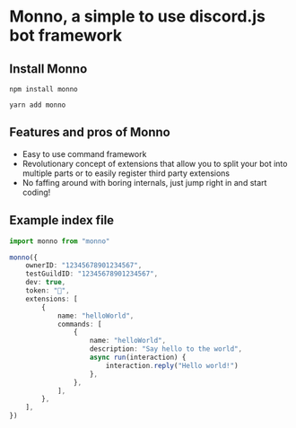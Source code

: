 # Monno, a simple to use discord.js bot framework

## Install Monno

`npm install monno`

`yarn add monno`

## Features and pros of Monno

-   Easy to use command framework
-   Revolutionary concept of extensions that allow you to split your bot into multiple parts or to easily register third party extensions
-   No faffing around with boring internals, just jump right in and start coding!

## Example index file

```ts
import monno from "monno"

monno({
    ownerID: "12345678901234567",
    testGuildID: "12345678901234567",
    dev: true,
    token: "👀",
    extensions: [
        {
            name: "helloWorld",
            commands: [
                {
                    name: "helloWorld",
                    description: "Say hello to the world",
                    async run(interaction) {
                        interaction.reply("Hello world!")
                    },
                },
            ],
        },
    ],
})
```
